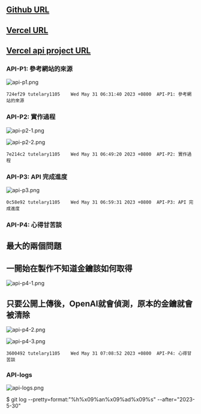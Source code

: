 ## [Github URL](https://github.com/tutelary1105/1112-1N-js-demo-211411011)

## [Vercel URL](https://1112-1-n-js-demo-211411011.vercel.app/)

## [Vercel api project URL](https://tutelary1105.github.io/ChatGPT-API/)

### API-P1: 參考網站的來源

![api-p1.png](https://izfkkkxjvqncdvyzzpkv.supabase.co/storage/v1/object/public/demo-11/md_1N_img/api-p1.png)

```
724ef29 tutelary1105    Wed May 31 06:31:40 2023 +0800  API-P1: 參考網站的來源
```

### API-P2: 實作過程

![api-p2-1.png](https://izfkkkxjvqncdvyzzpkv.supabase.co/storage/v1/object/public/demo-11/md_1N_img/api-p2-1.png)

![api-p2-2.png](https://izfkkkxjvqncdvyzzpkv.supabase.co/storage/v1/object/public/demo-11/md_1N_img/api-p2-2.png)

```
7e214c2 tutelary1105    Wed May 31 06:49:20 2023 +0800  API-P2: 實作過程
```

### API-P3: API 完成進度

![api-p3.png](https://izfkkkxjvqncdvyzzpkv.supabase.co/storage/v1/object/public/demo-11/md_1N_img/api-p3.png)

```
0c58e92 tutelary1105    Wed May 31 06:59:31 2023 +0800  API-P3: API 完成進度
```

### API-P4: 心得甘苦談

## 最大的兩個問題 ##

## 一開始在製作不知道金鑰該如何取得 ##

![api-p4-1.png](https://izfkkkxjvqncdvyzzpkv.supabase.co/storage/v1/object/public/demo-11/md_1N_img/api-p4-1.png)

## 只要公開上傳後，OpenAI就會偵測，原本的金鑰就會被清除 ##

![api-p4-2.png](https://izfkkkxjvqncdvyzzpkv.supabase.co/storage/v1/object/public/demo-11/md_1N_img/api-p4-2.png)

![api-p4-3.png](https://izfkkkxjvqncdvyzzpkv.supabase.co/storage/v1/object/public/demo-11/md_1N_img/api-p4-3.png)

```
3600492 tutelary1105    Wed May 31 07:08:52 2023 +0800  API-P4: 心得甘苦談
```

### API-logs

![api-logs.png](https://izfkkkxjvqncdvyzzpkv.supabase.co/storage/v1/object/public/demo-11/md_1N_img/api-logs.png)

$ git log --pretty=format:"%h%x09%an%x09%ad%x09%s" --after="2023-5-30"
